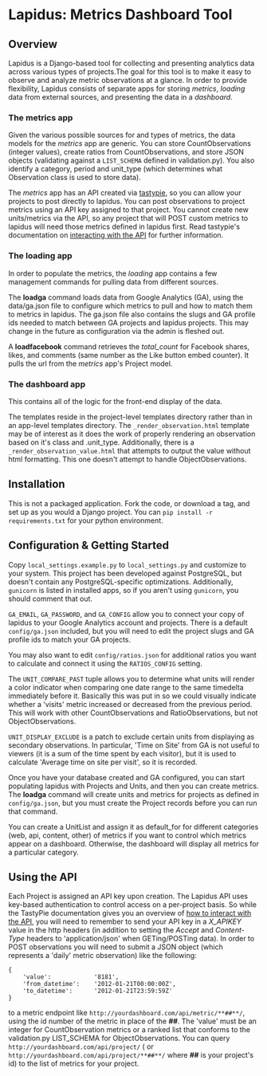 # Lapidus: Metrics Dashboard Tool #

## Overview ##

Lapidus is a Django-based tool for collecting and presenting analytics data across various types of projects.The goal for this tool is to make it easy to observe and analyze metric observations at a glance. In order to provide flexibility, Lapidus consists of separate apps for storing *metrics*, *loading* data from external sources, and presenting the data in a *dashboard*.

### The metrics app ###

Given the various possible sources for and types of metrics, the data models for the *metrics* app are generic. You can store CountObservations (integer values), create ratios from CountObservations, and store JSON objects (validating against a `LIST_SCHEMA` defined in validation.py). You also identify a category, period and unit\_type (which determines what Observation class is used to store data).

The *metrics* app has an API created via [tastypie](https://github.com/toastdriven/django-tastypie), so you can allow your projects to post directly to lapidus. You can post observations to project metrics using an API key assigned to that project. You cannot create new units/metrics via the API, so any project that will POST custom metrics to lapidus will need those metrics defined in lapidus first. Read tastypie's documentation on [interacting with the API](http://django-tastypie.readthedocs.org/en/latest/interacting.html) for further information.

### The loading app ###

In order to populate the metrics, the *loading* app contains a few management commands for pulling data from different sources. 

The **loadga** command loads data from Google Analytics (GA), using the data/ga.json file to configure which metrics to pull and how to match them to metrics in lapidus. The ga.json file also contains the slugs and GA profile ids needed to match between GA projects and lapidus projects. This may change in the future as configuration via the admin is fleshed out.

A **loadfacebook** command retrieves the *total\_count* for Facebook shares, likes, and comments (same number as the Like button embed counter). It pulls the url from the *metrics* app's Project model.

### The dashboard app ###

This contains all of the logic for the front-end display of the data.

The templates reside in the project-level templates directory rather than in an app-level templates directory. The `_render_observation.html` template may be of interest as it does the work of properly rendering an observation based on it's class and .unit\_type. Additionally, there is a `_render_observation_value.html` that attempts to output the value without html formatting. This one doesn't attempt to handle ObjectObservations.


## Installation ##

This is not a packaged application. Fork the code, or download a tag, and set up as you would a Django project. You can `pip install -r requirements.txt` for your python environment.

## Configuration & Getting Started ##

Copy `local_settings.example.py` to `local_settings.py` and customize to your system. This project has been developed against PostgreSQL, but doesn't contain any PostgreSQL-specific optimizations. Additionally, `gunicorn` is listed in installed apps, so if you aren't using `gunicorn`, you should comment that out.

`GA_EMAIL`, `GA_PASSWORD`, and `GA_CONFIG` allow you to connect your copy of lapidus to your Google Analytics account and projects. There is a default `config/ga.json` included, but you will need to edit the project slugs and GA profile ids to match your GA projects. 

You may also want to edit `config/ratios.json` for additional ratios you want to calculate and connect it using the `RATIOS_CONFIG` setting.

The `UNIT_COMPARE_PAST` tuple allows you to determine what units will render a color indicator when comparing one date range to the same timedelta immediately before it. Basically this was put in so we could visually indicate whether a 'visits' metric increased or decreased from the previous period. This will work with other CountObservations and RatioObservations, but not ObjectObservations.

`UNIT_DISPLAY_EXCLUDE` is a patch to exclude certain units from displaying as secondary observations. In particular, 'Time on Site' from GA is not useful to viewers (it is a sum of the time spent by each visitor), but it is used to calculate 'Average time on site per visit', so it is recorded.

Once you have your database created and GA configured, you can start populating lapidus with Projects and Units, and then you can create metrics. The **loadga** command will create units and metrics for projects as defined in `config/ga.json`, but you must create the Project records before you can run that command.

You can create a UnitList and assign it as default\_for for different categories (web, api, content, other) of metrics if you want to control which metrics appear on a dashboard. Otherwise, the dashboard will display all metrics for a particular category.

## Using the API

Each Project is assigned an API key upon creation. The Lapidus API uses key-based authentication to control access on a per-project basis. So while the TastyPie documentation gives you an overview of [how to interact with the API](http://readthedocs.org/docs/django-tastypie/en/latest/interacting.html), you will need to remember to send your API key in a *X_APIKEY* value in the http headers (in addition to setting the *Accept* and *Content-Type* headers to 'application/json' when GETing/POSTing data). In order to POST observations you will need to submit a JSON object (which represents a 'daily' metric observation) like the following:

	{
        'value':            '8181',
        'from_datetime':    '2012-01-21T00:00:00Z',
        'to_datetime':      '2012-01-21T23:59:59Z'
    }
to a metric endpoint like `http://yourdashboard.com/api/metric/**##**/`, using the id number of the metric in place of the **##**. The 'value' must be an integer for CountObservation metrics or a ranked list that conforms to the validation.py LIST_SCHEMA for ObjectObservations. You can query `http://yourdashboard.com/api/project/` ( or `http://yourdashboard.com/api/project/**##**/` where **##** is your project's id) to the list of metrics for your project.




